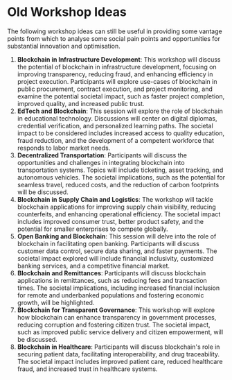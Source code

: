 # Old Workshop Ideas

The following workshop ideas can still be useful in providing some vantage points from which to analyse some social pain points and opportunities for substantial innovation and optimisation.&#x20;

1. **Blockchain in Infrastructure Development**: This workshop will discuss the potential of blockchain in infrastructure development, focusing on improving transparency, reducing fraud, and enhancing efficiency in project execution. Participants will explore use-cases of blockchain in public procurement, contract execution, and project monitoring, and examine the potential societal impact, such as faster project completion, improved quality, and increased public trust.
2. **EdTech and Blockchain**: This session will explore the role of blockchain in educational technology. Discussions will center on digital diplomas, credential verification, and personalized learning paths. The societal impact to be considered includes increased access to quality education, fraud reduction, and the development of a competent workforce that responds to labor market needs.
3. **Decentralized Transportation**: Participants will discuss the opportunities and challenges in integrating blockchain into transportation systems. Topics will include ticketing, asset tracking, and autonomous vehicles. The societal implications, such as the potential for seamless travel, reduced costs, and the reduction of carbon footprints will be discussed.
4. **Blockchain in Supply Chain and Logistics**: The workshop will tackle blockchain applications for improving supply chain visibility, reducing counterfeits, and enhancing operational efficiency. The societal impact includes improved consumer trust, better product safety, and the potential for smaller enterprises to compete globally.
5. **Open Banking and Blockchain**: This session will delve into the role of blockchain in facilitating open banking. Participants will discuss customer data control, secure data sharing, and faster payments. The societal impact explored will include financial inclusivity, customized banking services, and a competitive financial market.
6. **Blockchain and Remittances**: Participants will discuss blockchain applications in remittances, such as reducing fees and transaction times. The societal implications, including increased financial inclusion for remote and underbanked populations and fostering economic growth, will be highlighted.
7. **Blockchain for Transparent Governance**: This workshop will explore how blockchain can enhance transparency in government processes, reducing corruption and fostering citizen trust. The societal impact, such as improved public service delivery and citizen empowerment, will be discussed.
8. **Blockchain in Healthcare**: Participants will discuss blockchain's role in securing patient data, facilitating interoperability, and drug traceability. The societal impact includes improved patient care, reduced healthcare fraud, and increased trust in healthcare systems.
